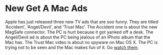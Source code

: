 # New Get A Mac Ads

Apple has just released three new TV ads that are soo funny. They are titled ‘Accident’, ‘Angel/Devil’, and ‘Trust Mac’. The Accident one is about the new MagSafe connector. The PC is hurt because it got yanked off a desk. The Angel/Devil ad is about the PC being jealous of an iPhoto album that the Mac has. The Trust Mac video is about no spyware on Mac OS X. The PC is trying not to be seen and the Mac makes fun of it. Go [watch them](http://web.archive.org/web/20060902082807/http://www.apple.com/getamac/).
